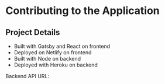 # Contributing to the Application

## Project Details
- Built with Gatsby and React on frontend
- Deployed on Netlify on frontend
- Built with Node on backend
- Deployed with Heroku on backend

Backend API URL: 